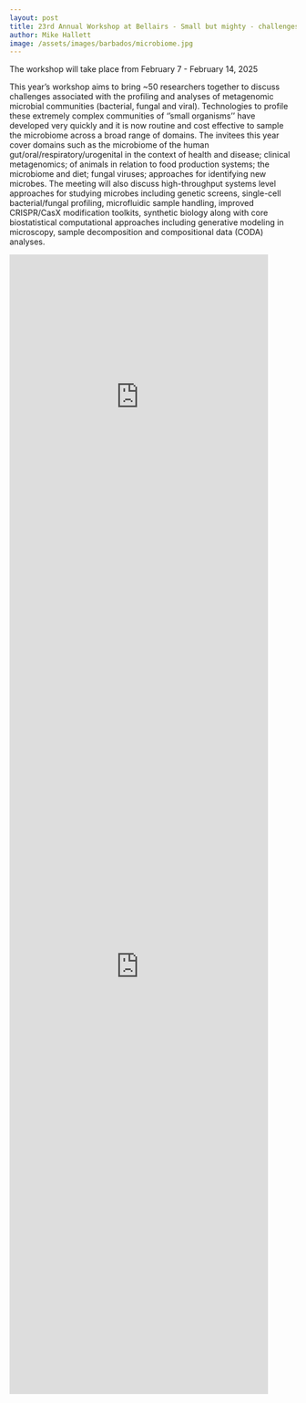 ```yaml
---
layout: post
title: 23rd Annual Workshop at Bellairs - Small but mighty - challenges of microbial and viral metagenomics 
author: Mike Hallett
image: /assets/images/barbados/microbiome.jpg
---
```



The workshop will take place from February 7 - February 14, 2025

This year’s workshop aims to bring ~50 researchers together to discuss challenges associated with the profiling and analyses of metagenomic microbial communities (bacterial, fungal and viral). Technologies to profile these extremely complex communities of ‘’small organisms’’ have developed very quickly and it is now routine and cost effective to sample the microbiome across a broad range of domains. The invitees this year cover domains such as the microbiome of the human gut/oral/respiratory/urogenital in the context of health and disease; clinical metagenomics; of animals in relation to food production systems; the microbiome and diet; fungal viruses; approaches for identifying new microbes. The meeting will also discuss high-throughput systems level approaches for studying microbes including genetic screens, single-cell bacterial/fungal profiling, microfluidic sample handling, improved CRISPR/CasX modification toolkits, synthetic biology along with core biostatistical computational approaches including generative modeling in microscopy, sample decomposition and compositional data (CODA) analyses.

<iframe src="https://docs.google.com/spreadsheets/d/e/2PACX-1vRGWwPnokEfsBJe7dlXSm7s2s6FwjPeDqWzmrA9Cd8iUNZbtrYL-a0SaXiXXHqYiHuP8x6-J67U1CAG/pubhtml?gid=1362159807&amp;single=true&amp;widget=true&amp;headers=false" height="500" width="90%" style="border:none;"></iframe>

<iframe src="https://docs.google.com/spreadsheets/d/e/2PACX-1vRGWwPnokEfsBJe7dlXSm7s2s6FwjPeDqWzmrA9Cd8iUNZbtrYL-a0SaXiXXHqYiHuP8x6-J67U1CAG/pubhtml?gid=741533285&amp;single=true&amp;widget=true&amp;headers=false" height="1500" width="90%" style="border:none;"></iframe>